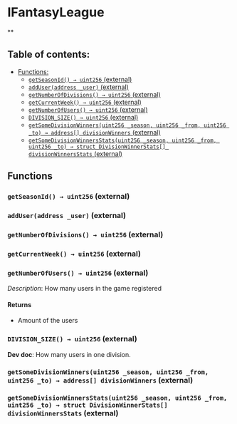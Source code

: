 # IFantasyLeague
**


## Table of contents:
- [Functions:](#functions)
  - [`getSeasonId() → uint256` (external) ](#ifantasyleague-getseasonid--)
  - [`addUser(address _user)` (external) ](#ifantasyleague-adduser-address-)
  - [`getNumberOfDivisions() → uint256` (external) ](#ifantasyleague-getnumberofdivisions--)
  - [`getCurrentWeek() → uint256` (external) ](#ifantasyleague-getcurrentweek--)
  - [`getNumberOfUsers() → uint256` (external) ](#ifantasyleague-getnumberofusers--)
  - [`DIVISION_SIZE() → uint256` (external) ](#ifantasyleague-division_size--)
  - [`getSomeDivisionWinners(uint256 _season, uint256 _from, uint256 _to) → address[] divisionWinners` (external) ](#ifantasyleague-getsomedivisionwinners-uint256-uint256-uint256-)
  - [`getSomeDivisionWinnersStats(uint256 _season, uint256 _from, uint256 _to) → struct DivisionWinnerStats[] divisionWinnersStats` (external) ](#ifantasyleague-getsomedivisionwinnersstats-uint256-uint256-uint256-)


## Functions <a name="functions"></a>

### `getSeasonId() → uint256` (external) <a name="ifantasyleague-getseasonid--"></a>


### `addUser(address _user)` (external) <a name="ifantasyleague-adduser-address-"></a>


### `getNumberOfDivisions() → uint256` (external) <a name="ifantasyleague-getnumberofdivisions--"></a>


### `getCurrentWeek() → uint256` (external) <a name="ifantasyleague-getcurrentweek--"></a>


### `getNumberOfUsers() → uint256` (external) <a name="ifantasyleague-getnumberofusers--"></a>

*Description*: How many users in the game registered


#### Returns
 - Amount of the users

### `DIVISION_SIZE() → uint256` (external) <a name="ifantasyleague-division_size--"></a>

**Dev doc**: How many users in one division.


### `getSomeDivisionWinners(uint256 _season, uint256 _from, uint256 _to) → address[] divisionWinners` (external) <a name="ifantasyleague-getsomedivisionwinners-uint256-uint256-uint256-"></a>


### `getSomeDivisionWinnersStats(uint256 _season, uint256 _from, uint256 _to) → struct DivisionWinnerStats[] divisionWinnersStats` (external) <a name="ifantasyleague-getsomedivisionwinnersstats-uint256-uint256-uint256-"></a>

